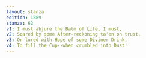 ```yaml
---
layout: stanza
edition: 1889
stanza: 62
v1: I must abjure the Balm of Life, I must,
v2: Scared by some After-reckoning ta'en on trust,
v3: Or lured with Hope of some Diviner Drink,
v4: To fill the Cup--when crumbled into Dust!
---
```

